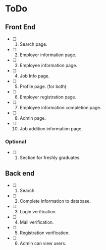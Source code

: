 # ToDo
## Front End
- [ ] 1. Search page.
- [ ] 2. Employer information page.
- [ ] 3. Employee information page.
- [ ] 4. Job Info page.
- [ ] 5. Profile page. (for both)
- [ ] 6. Employer registration page.
- [ ] 7. Employee information completion page.
- [ ] 8. Admin page.
- [ ] 10. Job addition information page.
### Optional
- [ ] 1. Section for freshly graduates.

## Back end
- [ ] 1. Search.
- [ ] 2. Complete information to database.
- [ ] 3. Login verification.
- [ ] 4. Mail verification.
- [ ] 5. Registration verification.
- [ ] 6. Admin can view users.
